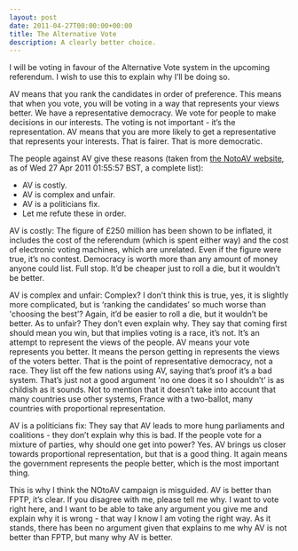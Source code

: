 ```yaml
---
layout: post
date: 2011-04-27T00:00:00+00:00
title: The Alternative Vote
description: A clearly better choice.
---
```


I will be voting in favour of the Alternative Vote system in the upcoming referendum. I wish to use this to explain why I’ll be doing so.

AV means that you rank the candidates in order of preference. This means that when you vote, you will be voting in a way that represents your views better. We have a representative democracy. We vote for people to make decisions in our interests. The voting is not important - it’s the representation. AV means that you are more likely to get a representative that represents your interests. That is fairer. That is more democratic.

The people against AV give these reasons (taken from [the NotoAV website](http://www.no2av.org/why-vote-no), as of Wed 27 Apr 2011 01:55:57 BST, a complete list):

 * AV is costly.
 * AV is complex and unfair.
 * AV is a politicians fix.
 * Let me refute these in order.

AV is costly: The figure of £250 million has been shown to be inflated, it includes the cost of the referendum (which is spent either way) and the cost of electronic voting machines, which are unrelated. Even if the figure were true, it’s no contest. Democracy is worth more than any amount of money anyone could list. Full stop. It’d be cheaper just to roll a die, but it wouldn’t be better.

AV is complex and unfair: Complex? I don’t think this is true, yes, it is slightly more complicated, but is ‘ranking the candidates’ so much worse than 'choosing the best’? Again, it’d be easier to roll a die, but it wouldn’t be better. As to unfair? They don’t even explain why. They say that coming first should mean you win, but that implies voting is a race, it’s not. It’s an attempt to represent the views of the people. AV means your vote represents you better. It means the person getting in represents the views of the voters better. That is the point of representative democracy, not a race. They list off the few nations using AV, saying that’s proof it’s a bad system. That’s just not a good argument 'no one does it so I shouldn’t’ is as childish as it sounds. Not to mention that it doesn’t take into account that many countries use other systems, France with a two-ballot, many countries with proportional representation.

AV is a politicians fix: They say that AV leads to more hung parliaments and coalitions - they don’t explain why this is bad. If the people vote for a mixture of parties, why should one get into power? Yes. AV brings us closer towards proportional representation, but that is a good thing. It again means the government represents the people better, which is the most important thing.

This is why I think the NOtoAV campaign is misguided. AV is better than FPTP, it’s clear. If you disagree with me, please tell me why. I want to vote right here, and I want to be able to take any argument you give me and explain why it is wrong - that way I know I am voting the right way. As it stands, there has been no argument given that explains to me why AV is not better than FPTP, but many why AV is better.
